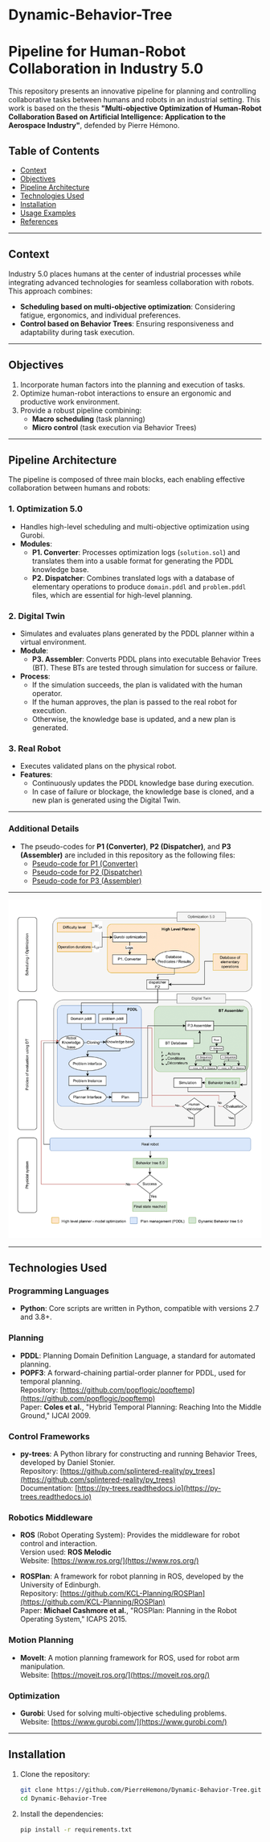 # Dynamic-Behavior-Tree

# Pipeline for Human-Robot Collaboration in Industry 5.0

This repository presents an innovative pipeline for planning and controlling collaborative tasks between humans and robots in an industrial setting. This work is based on the thesis **"Multi-objective Optimization of Human-Robot Collaboration Based on Artificial Intelligence: Application to the Aerospace Industry"**, defended by Pierre Hémono.

## Table of Contents
- [Context](#context)
- [Objectives](#objectives)
- [Pipeline Architecture](#pipeline-architecture)
- [Technologies Used](#technologies-used)
- [Installation](#installation)
- [Usage Examples](#usage-examples)
- [References](#references)

---

## Context

Industry 5.0 places humans at the center of industrial processes while integrating advanced technologies for seamless collaboration with robots. This approach combines:
- **Scheduling based on multi-objective optimization**: Considering fatigue, ergonomics, and individual preferences.
- **Control based on Behavior Trees**: Ensuring responsiveness and adaptability during task execution.

---

## Objectives

1. Incorporate human factors into the planning and execution of tasks.
2. Optimize human-robot interactions to ensure an ergonomic and productive work environment.
3. Provide a robust pipeline combining:
   - **Macro scheduling** (task planning)
   - **Micro control** (task execution via Behavior Trees)

---

## Pipeline Architecture

The pipeline is composed of three main blocks, each enabling effective collaboration between humans and robots:

### 1. **Optimization 5.0**
   - Handles high-level scheduling and multi-objective optimization using Gurobi.
   - **Modules**:
     - **P1. Converter**: Processes optimization logs (`solution.sol`) and translates them into a usable format for generating the PDDL knowledge base.
     - **P2. Dispatcher**: Combines translated logs with a database of elementary operations to produce `domain.pddl` and `problem.pddl` files, which are essential for high-level planning.

### 2. **Digital Twin**
   - Simulates and evaluates plans generated by the PDDL planner within a virtual environment.
   - **Module**:
     - **P3. Assembler**: Converts PDDL plans into executable Behavior Trees (BT). These BTs are tested through simulation for success or failure.
   - **Process**:
     - If the simulation succeeds, the plan is validated with the human operator.
     - If the human approves, the plan is passed to the real robot for execution.
     - Otherwise, the knowledge base is updated, and a new plan is generated.

### 3. **Real Robot**
   - Executes validated plans on the physical robot.
   - **Features**:
     - Continuously updates the PDDL knowledge base during execution.
     - In case of failure or blockage, the knowledge base is cloned, and a new plan is generated using the Digital Twin.

---

### Additional Details
- The pseudo-codes for **P1 (Converter)**, **P2 (Dispatcher)**, and **P3 (Assembler)** are included in this repository as the following files:
  - [Pseudo-code for P1 (Converter)](Pseudo_code_P1.pdf)
  - [Pseudo-code for P2 (Dispatcher)](Pseudo_code_P2.pdf)
  - [Pseudo-code for P3 (Assembler)](Pseudo_code_P3.pdf)

---

![Pipeline](Pipeline.png)

---

## Technologies Used

### Programming Languages
- **Python**: Core scripts are written in Python, compatible with versions 2.7 and 3.8+.

### Planning
- **PDDL**: Planning Domain Definition Language, a standard for automated planning.
- **POPF3**: A forward-chaining partial-order planner for PDDL, used for temporal planning.  
  Repository: [https://github.com/popflogic/popftemp](https://github.com/popflogic/popftemp)  
  Paper: **Coles et al.**, "Hybrid Temporal Planning: Reaching Into the Middle Ground," IJCAI 2009.

### Control Frameworks
- **py-trees**: A Python library for constructing and running Behavior Trees, developed by Daniel Stonier.  
  Repository: [https://github.com/splintered-reality/py_trees](https://github.com/splintered-reality/py_trees)  
  Documentation: [https://py-trees.readthedocs.io](https://py-trees.readthedocs.io)

### Robotics Middleware
- **ROS** (Robot Operating System): Provides the middleware for robot control and interaction.  
  Version used: **ROS Melodic**  
  Website: [https://www.ros.org/](https://www.ros.org/)

- **ROSPlan**: A framework for robot planning in ROS, developed by the University of Edinburgh.  
  Repository: [https://github.com/KCL-Planning/ROSPlan](https://github.com/KCL-Planning/ROSPlan)  
  Paper: **Michael Cashmore et al.**, "ROSPlan: Planning in the Robot Operating System," ICAPS 2015.

### Motion Planning
- **MoveIt**: A motion planning framework for ROS, used for robot arm manipulation.  
  Website: [https://moveit.ros.org/](https://moveit.ros.org/)

### Optimization
- **Gurobi**: Used for solving multi-objective scheduling problems.  
  Website: [https://www.gurobi.com/](https://www.gurobi.com/)

---

## Installation

1. Clone the repository:
   ```bash
   git clone https://github.com/PierreHemono/Dynamic-Behavior-Tree.git
   cd Dynamic-Behavior-Tree

2. Install the dependencies:
   ```bash
   pip install -r requirements.txt